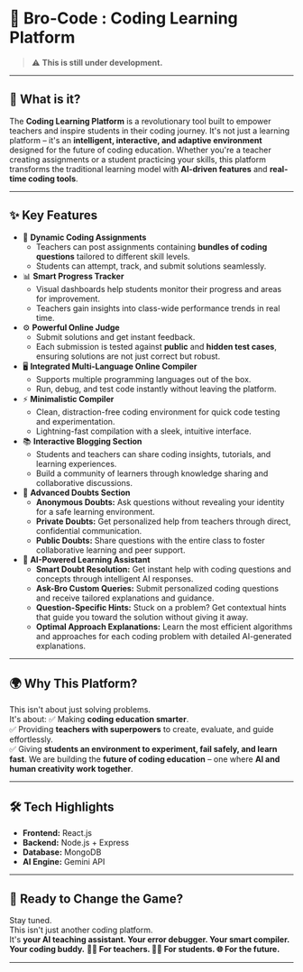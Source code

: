# 🚀 Bro-Code : Coding Learning Platform

> ⚠️ **This is still under development.**

---

## 🌟 What is it?

The **Coding Learning Platform** is a revolutionary tool built to empower teachers and inspire students in their coding journey. It's not just a learning platform – it's an **intelligent, interactive, and adaptive environment** designed for the future of coding education.
Whether you're a teacher creating assignments or a student practicing your skills, this platform transforms the traditional learning model with **AI-driven features** and **real-time coding tools**.

---

## ✨ Key Features

-   📝 **Dynamic Coding Assignments**
    -   Teachers can post assignments containing **bundles of coding questions** tailored to different skill levels.
    -   Students can attempt, track, and submit solutions seamlessly.
-   📊 **Smart Progress Tracker**
    -   Visual dashboards help students monitor their progress and areas for improvement.
    -   Teachers gain insights into class-wide performance trends in real time.
-   ⚙️ **Powerful Online Judge**
    -   Submit solutions and get instant feedback.
    -   Each submission is tested against **public** and **hidden test cases**, ensuring solutions are not just correct but robust.
-   🖥️ **Integrated Multi-Language Online Compiler**
    -   Supports multiple programming languages out of the box.
    -   Run, debug, and test code instantly without leaving the platform.
-   ⚡ **Minimalistic Compiler**
    -   Clean, distraction-free coding environment for quick code testing and experimentation.
    -   Lightning-fast compilation with a sleek, intuitive interface.
-   📚 **Interactive Blogging Section**
    -   Students and teachers can share coding insights, tutorials, and learning experiences.
    -   Build a community of learners through knowledge sharing and collaborative discussions.
-   💬 **Advanced Doubts Section**
    -   **Anonymous Doubts:** Ask questions without revealing your identity for a safe learning environment.
    -   **Private Doubts:** Get personalized help from teachers through direct, confidential communication.
    -   **Public Doubts:** Share questions with the entire class to foster collaborative learning and peer support.
-   🤖 **AI-Powered Learning Assistant**
    -   **Smart Doubt Resolution:** Get instant help with coding questions and concepts through intelligent AI responses.
    -   **Ask-Bro Custom Queries:** Submit personalized coding questions and receive tailored explanations and guidance.
    -   **Question-Specific Hints:** Stuck on a problem? Get contextual hints that guide you toward the solution without giving it away.
    -   **Optimal Approach Explanations:** Learn the most efficient algorithms and approaches for each coding problem with detailed AI-generated explanations.

---

## 🌍 Why This Platform?

This isn't about just solving problems.  
It's about:
✅ Making **coding education smarter**.  
✅ Providing **teachers with superpowers** to create, evaluate, and guide effortlessly.  
✅ Giving **students an environment to experiment, fail safely, and learn fast**.
We are building the **future of coding education** – one where **AI and human creativity work together**.

---

## 🛠️ Tech Highlights

-   **Frontend:** React.js
-   **Backend:** Node.js + Express
-   **Database:** MongoDB
-   **AI Engine:** Gemini API

---

## 🚀 Ready to Change the Game?

Stay tuned.  
This isn't just another coding platform.  
It's **your AI teaching assistant. Your error debugger. Your smart compiler. Your coding buddy.**
**👨‍🏫 For teachers. 👩‍💻 For students. 🌐 For the future.**

---
